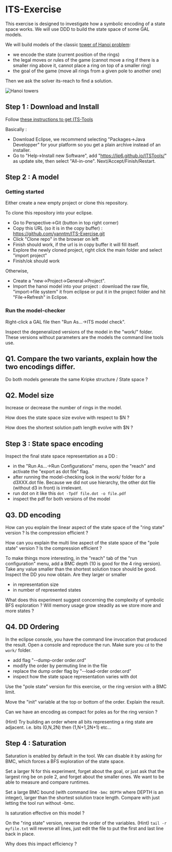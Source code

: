 # ITS-Exercise

This exercise is designed to investigate how a symbolic encoding of a state space works.
We will use DDD to build the state space of some GAL models.

We will build models of the classic [tower of Hanoi problem](https://en.wikipedia.org/wiki/Tower_of_Hanoi): 
* we encode the state (current position of the rings)
* the legal moves or rules of the game (cannot move a ring if there is a smaller ring above it, cannot place a ring on top of a smaller ring)
* the goal of the game (move all rings from a given pole to another one)

Then we ask the solver its-reach to find a solution.

![Hanoi towers](https://upload.wikimedia.org/wikipedia/commons/thumb/8/8d/Iterative_algorithm_solving_a_6_disks_Tower_of_Hanoi.gif/220px-Iterative_algorithm_solving_a_6_disks_Tower_of_Hanoi.gif) 


## Step 1 : Download and Install

Follow [these instructions to get ITS-Tools](https://lip6.github.io/ITSTools-web/eclipsestart.html)

Basically :
* Download Eclipse, we recommend selecting "Packages->Java Developper" for your platform so you get a plain archive instead of an installer.
* Go to "Help->Install new Software", add "https://lip6.github.io/ITSTools/" as update site, then select "All-in-one". Next/Accept/Finish/Restart.

## Step 2 : A model

### Getting started
Either create a new empty project or clone this repository.

To clone this repository into your eclipse.
* Go to Perspective->Git (button in top right corner)
* Copy this URL (so it is in the copy buffer) : https://github.com/yanntm/ITS-Exercise.git
* Click "Clone repo" in the browser on left
* Finish should work, if the url is in copy buffer it will fill itself.
* Explore the newly cloned project, right click the main folder and select "import project"
* Finish/ok should work

Otherwise,
* Create a "new->Project->General->Project".
* Import the hanoi model into your project :  download the raw file, "import->file system" it from eclipse or put it in the project folder and hit "File->Refresh" in Eclipse.

### Run the model-checker

Right-click a GAL file then "Run As...->ITS model check".

Inspect the degeneralized versions of the model in the "work/" folder. 
These versions without parameters are the models the command line tools use.

## Q1. Compare the two variants, explain how the two encodings differ.

Do both models generate the same Kripke structure / State space ?

## Q2. Model size

Increase or decrease the number of rings in the model.

How does the state space size evolve with respect to $N ?

How does the shortest solution path length evolve with $N ?

## Step 3 : State space encoding

Inspect the final state space representation as a DD : 
 * in the "Run As...->Run Configurations" menu, open the "reach" and activate the "export as dot file" flag.
 * after running the model-checking look in the work/ folder for a d3XXX.dot file. Because we did not use hierarchy, the other dot file (without d3 in front) is irrelevant.
 * run dot on it like this `dot -Tpdf file.dot -o file.pdf`
 * inspect the pdf for both versions of the model

## Q3. DD encoding

How can you explain the linear aspect of the state space of the "ring state" version ?
Is the compression efficient ?

How can you explain the multi line aspect of the state space of the "pole state" version ?
Is the compression efficient ?

To make things more interesting, in the "reach" tab of the "run configuration" menu, add a BMC depth (10 is good for the 4 ring version). Take any value smaller than the shortest solution trace should be good. Inspect the DD you now obtain. 
Are they larger or smaller
* in representation size
* in number of represented states

What does this experiment suggest concerning the complexity of symbolic BFS exploration ?
Will memory usage grow steadily as we store more and more states ?

## Q4. DD Ordering

In the eclipse console, you have the command line invocation that produced the result. Open a console and reproduce the run. Make sure you `cd` to the `work/` folder.
 * add flag "--dump-order order.ord"
 * modify the order by permuting line in the file
 * replace the dump order flag by "--load-order order.ord"
 * inspect how the state space representation varies with dot
 
Use the "pole state" version for this exercise, or the ring version with a BMC limit.

Move the "init" variable at the top or bottom of the order. Explain the result.

Can we have an encoding as compact for poles as for the ring version ?

(Hint) Try building an order where all bits representing a ring state are adjacent. i.e. bits (0,N,2N) then (1,N+1,2N+1) etc...
 
## Step 4 : Saturation

Saturation is enabled by default in the tool. 
We can disable it by asking for BMC, which forces a BFS exploration of the state space.

Set a larger N for this experiment, forget about the goal, or just ask that the largest ring be on pole 2, and forget about the smaller ones. We want to be able to measure and compare runtimes.

Set a large BMC bound (with command line `-bmc DEPTH` where DEPTH is an integer), larger than the shortest solution trace length.
Compare with just letting the tool run without -bmc.

Is saturation effective on this model ?

On the "ring state" version, reverse the order of the variables. 
(Hint) `tail -r myfile.txt` will reverse all lines, just edit the file to put the first and last line back in place.

Why does this impact efficiency ?
  


